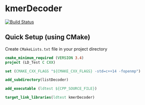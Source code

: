 # kmerDecoder
[![Build Status](https://travis-ci.com/mr-eyes/listDecoder.svg?branch=master)](https://travis-ci.com/mr-eyes/listDecoder)

## Quick Setup (using CMake)

Create `CMakeLists.txt` file in your project directory

```cmake
cmake_minimum_required (VERSION 3.4)
project (LD_Test C CXX)

set (CMAKE_CXX_FLAGS "${CMAKE_CXX_FLAGS} -std=c++14 -fopenmp")

add_subdirectory(listDecoder)

add_executable (ldtest ${CPP_SOURCE_FILE})

target_link_libraries(ldtest kmerDecoder)

```
